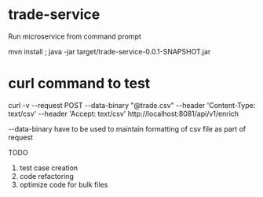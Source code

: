 # trade-service


Run microservice from command prompt

mvn install ;
java  -jar target/trade-service-0.0.1-SNAPSHOT.jar


curl command to test
====================

curl -v  --request POST   --data-binary "@trade.csv" --header 'Content-Type: text/csv' --header 'Accept: text/csv' http://localhost:8081/api/v1/enrich

--data-binary have to be used to maintain formatting of csv file as part of request


TODO
1. test case creation
2. code refactoring
3. optimize code for bulk files
